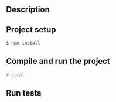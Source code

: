 ## Description


## Project setup

```bash
$ npm install
```

## Compile and run the project

```bash
# Local

```

## Run tests

```bash

```
